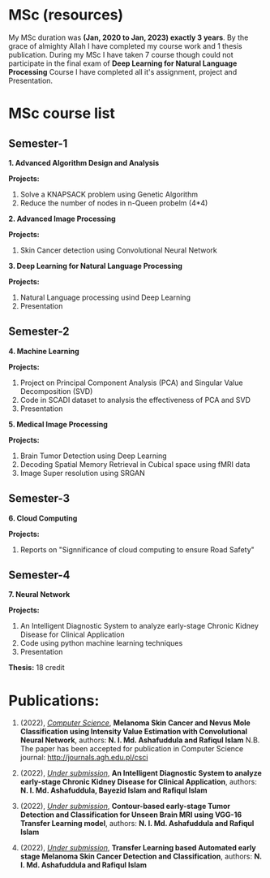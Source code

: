 # MSc (resources)

My MSc duration was **(Jan, 2020 to Jan, 2023) exactly 3 years**. By the grace of almighty Allah I have completed my course work and 1 thesis publication.
During my MSc I have taken 7 course though could not participate in the final exam of **Deep Learning for Natural Language Processing** Course I have completed all it's assignment,
project and Presentation.

# MSc course list
## Semester-1

**1.  Advanced Algorithm Design and Analysis**

**Projects:**
1.  Solve a KNAPSACK problem using Genetic Algorithm
2.  Reduce the number of nodes in n-Queen probelm (4*4)

**2.  Advanced Image Processing**

**Projects:**
1.  Skin Cancer detection using Convolutional Neural Network

**3.  Deep Learning for Natural Language Processing**

**Projects:**
1.  Natural Language processing usind Deep Learning
2.  Presentation 

## Semester-2

**4.  Machine Learning**

**Projects:**
1. Project on Principal Component Analysis (PCA) and Singular Value Decomposition (SVD)
2. Code in SCADI dataset to analysis the effectiveness of PCA and SVD
3. Presentation

**5.  Medical Image Processing**

**Projects:**
1.  Brain Tumor Detection using Deep Learning
2.  Decoding Spatial Memory Retrieval in Cubical space using fMRI data
3.  Image Super resolution using SRGAN

## Semester-3

**6.  Cloud Computing**

**Projects:**
1. Reports on "Signnificance of cloud computing to ensure Road Safety"

## Semester-4

**7.  Neural Network**

**Projects:**
1.  An Intelligent Diagnostic System to analyze early-stage Chronic Kidney Disease for Clinical Application
2.  Code using python machine learning techniques
3.  Presentation

**Thesis:** 18 credit

# Publications:

1.  (2022), <ins>*Computer Science*</ins>, **Melanoma Skin Cancer and Nevus Mole Classification using Intensity Value Estimation with Convolutional Neural Network**, authors: **N. I. Md. Ashafuddula and Rafiqul Islam**
N.B. The paper has been accepted for publication in Computer Science journal: http://journals.agh.edu.pl/csci

2.  (2022), <ins>*Under submission*</ins>, **An Intelligent Diagnostic System to analyze early-stage Chronic Kidney Disease for Clinical Application**, authors: **N. I. Md. Ashafuddula, Bayezid Islam and Rafiqul Islam**

3.  (2022), <ins>*Under submission*</ins>, **Contour-based early-stage Tumor Detection and Classification for Unseen Brain MRI using VGG-16 Transfer Learning model**, authors: **N. I. Md. Ashafuddula and Rafiqul Islam**

4.  (2022), <ins>*Under submission*</ins>, **Transfer Learning based Automated early stage Melanoma Skin Cancer Detection and Classification**, authors: **N. I. Md. Ashafuddula and Rafiqul Islam**
